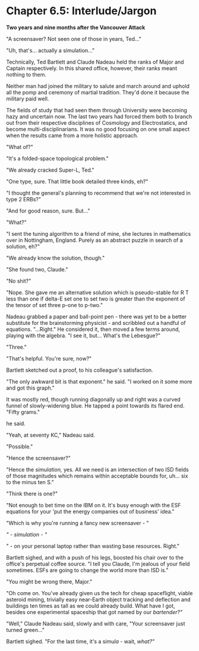 # Chapter 6.5: Interlude/Jargon

**Two years and nine months after the Vancouver Attack**

"A screensaver? Not seen one of those in years, Ted..."

"Uh, that's... actually a simulation..."

Technically, Ted Bartlett and Claude Nadeau held the ranks of Major and Captain respectively. In this shared office, however, their ranks meant nothing to them.

Neither man had joined the military to salute and march around and uphold all the pomp and ceremony of martial tradition. They'd done it because the military paid well.

The fields of study that had seen them through University were becoming hazy and uncertain now. The last two years had forced them both to branch out from their respective disciplines of Cosmology and Electrostatics, and become multi-disciplinarians. It was no good focusing on one small aspect when the results came from a more holistic approach.

"What of?"

"It's a folded-space topological problem."

"We already cracked Super-L, Ted."

"One type, sure. That little book detailed three kinds, eh?"

"I thought the general's planning to recommend that we're not interested in type 2 ERBs?"

"And for good reason, sure. But..."

"What?"

"I sent the tuning algorithm to a friend of mine, she lectures in mathematics over in Nottingham, England. Purely as an abstract puzzle in search of a solution, eh?"

"We already know the solution, though."

"She found two, Claude."

"No shit?"

"Nope. She gave me an alternative solution which is pseudo-stable for R T less than one if delta-E set one to set two is greater than the exponent of the tensor of set three p-one to p-two."

Nadeau grabbed a paper and ball-point pen - there was yet to be a better substitute for the brainstorming physicist - and scribbled out a handful of equations. "...Right." He considered it, then moved a few terms around, playing with the algebra. "I see it, but... What's the Lebesgue?"

"Three."

"That's helpful. You're sure, now?"

Bartlett sketched out a proof, to his colleague's satisfaction.

"The only awkward bit is that exponent." he said. "I worked on it some more and got this graph."

It was mostly red, though running diagonally up and right was a curved funnel of slowly-widening blue. He tapped a point towards its flared end. "Fifty grams."

he said.

"Yeah, at seventy KC," Nadeau said.

"Possible."

"Hence the screensaver?"

"Hence the *simulation,* yes. All we need is an intersection of two ISD fields of those magnitudes which remains within acceptable bounds for, uh... six to the minus ten S."

"Think there is one?"

"Not enough to bet time on the IBM on it. It's busy enough with the ESF equations for your 'put the energy companies out of business' idea."

"Which is why you're running a fancy new screensaver - "

*" - simulation - "*

" - on your personal laptop rather than wasting base resources. Right."

Bartlett sighed, and with a push of his legs, boosted his chair over to the office's perpetual coffee source. "I tell you Claude, I'm jealous of your field sometimes. ESFs are going to change the world more than ISD is."

"You might be wrong there, Major."

"Oh come on. You've already given us the tech for cheap spaceflight, viable asteroid mining, trivially easy near-Earth object tracking and deflection and buildings ten times as tall as we could already build. What have I got, besides one experimental spaceship that got named by our *bartender?"*

"Well," Claude Nadeau said, slowly and with care, "Your screensaver just turned green..." 

Bartlett sighed. "For the last time, it's a simu*la* - wait, *what?"*
